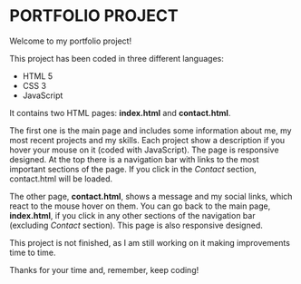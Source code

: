 # PORTFOLIO PROJECT

Welcome to my portfolio project!

This project has been coded in three different languages:
+ HTML 5
+ CSS 3
+ JavaScript

It contains two HTML pages: **index.html** and **contact.html**.

The first one is the main page and includes some information about me, my most recent projects and my skills. Each project show a description if you hover your mouse on it (coded with JavaScript). The page is responsive designed.
At the top there is a navigation bar with links to the most important sections of the page. If you click in the *Contact* section, contact.html will be loaded.

The other page, **contact.html**, shows a message and my social links, which react to the mouse hover on them. You can go back to the main page, **index.html**, if you click in any other sections of the navigation bar (excluding *Contact* section). This page is also responsive designed.

This project is not finished, as I am still working on it making improvements time to time.

Thanks for your time and, remember, keep coding!
